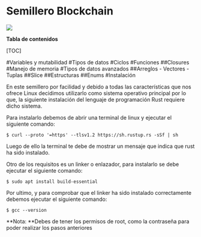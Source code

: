 # Semillero Blockchain

![](https://activtech.com/wp-content/uploads/elementor/thumbs/Icon-Set_Blockchain-o8u2wfwwyqcb7mgwuwcdi8kcp9ck3lzza7peyw6mdw.png)

**Tabla de contenidos**

[TOC]

#Variables y mutabilidad
#Tipos de datos
#Ciclos
#Funciones
##Closures
#Manejo de memoria
#Tipos de datos avanzados
##Arreglos - Vectores -Tuplas
##Slice
##Estructuras
##Enums
#Instalación

En este semillero por facilidad y debido a todas las características que nos ofrece Linux decidimos utilizarlo como sistema operativo principal por lo que, la siguiente instalación del lenguaje de programación Rust requiere dicho sistema.

Para instalarlo debemos de abrir una terminal de linux y ejecutar el siguiente comando:

`$ curl --proto '=https' --tlsv1.2 https://sh.rustup.rs -sSf | sh`

Luego de ello la terminal te debe de mostrar un mensaje que indica que rust ha sido instalado.

Otro de los requisitos es un linker o enlazador, para instalarlo se debe ejecutar el siguiente comando:

`$ sudo apt install build-essential`

Por ultimo, y para comprobar que el linker ha sido instalado correctamente debemos ejecutar el siguiente comando:

`$ gcc --version`


**Nota: **Debes de tener los permisos de root, como la contraseña para poder realizar los pasos anteriores